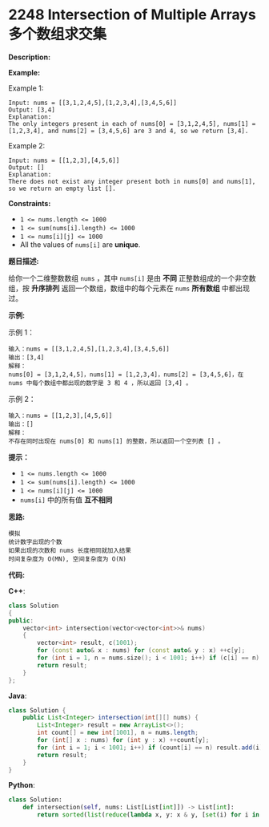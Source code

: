 # 2248 Intersection of Multiple Arrays 多个数组求交集

__Description:__

__Example:__

Example 1:

```text
Input: nums = [[3,1,2,4,5],[1,2,3,4],[3,4,5,6]]
Output: [3,4]
Explanation: 
The only integers present in each of nums[0] = [3,1,2,4,5], nums[1] = [1,2,3,4], and nums[2] = [3,4,5,6] are 3 and 4, so we return [3,4].
```

Example 2:

```text
Input: nums = [[1,2,3],[4,5,6]]
Output: []
Explanation: 
There does not exist any integer present both in nums[0] and nums[1], so we return an empty list [].
```

__Constraints:__

- `1 <= nums.length <= 1000`
- `1 <= sum(nums[i].length) <= 1000`
- `1 <= nums[i][j] <= 1000`
- All the values of `nums[i]` are __unique__.

__题目描述:__

给你一个二维整数数组 `nums` ，其中 `nums[i]` 是由 __不同__ 正整数组成的一个非空数组，按 __升序排列__ 返回一个数组，数组中的每个元素在 `nums` __所有数组__ 中都出现过。

__示例:__

示例 1：

```text
输入：nums = [[3,1,2,4,5],[1,2,3,4],[3,4,5,6]]
输出：[3,4]
解释：
nums[0] = [3,1,2,4,5]，nums[1] = [1,2,3,4]，nums[2] = [3,4,5,6]，在 nums 中每个数组中都出现的数字是 3 和 4 ，所以返回 [3,4] 。
```

示例 2：

```text
输入：nums = [[1,2,3],[4,5,6]]
输出：[]
解释：
不存在同时出现在 nums[0] 和 nums[1] 的整数，所以返回一个空列表 [] 。
```

__提示：__

- `1 <= nums.length <= 1000`
- `1 <= sum(nums[i].length) <= 1000`
- `1 <= nums[i][j] <= 1000`
- `nums[i]` 中的所有值 __互不相同__

__思路:__

```text
模拟
统计数字出现的个数
如果出现的次数和 nums 长度相同就加入结果
时间复杂度为 O(MN), 空间复杂度为 O(N)
```

__代码:__

__C++__:

```C++
class Solution 
{
public:
    vector<int> intersection(vector<vector<int>>& nums) 
    {
        vector<int> result, c(1001);
        for (const auto& x : nums) for (const auto& y : x) ++c[y];
        for (int i = 1, n = nums.size(); i < 1001; i++) if (c[i] == n) result.emplace_back(i);
        return result;
    }
};
```

__Java__:

```Java
class Solution {
    public List<Integer> intersection(int[][] nums) {
        List<Integer> result = new ArrayList<>();
        int count[] = new int[1001], n = nums.length;
        for (int[] x : nums) for (int y : x) ++count[y];
        for (int i = 1; i < 1001; i++) if (count[i] == n) result.add(i);
        return result;
    }
}
```

__Python__:

```Python
class Solution:
    def intersection(self, nums: List[List[int]]) -> List[int]:
        return sorted(list(reduce(lambda x, y: x & y, [set(i) for i in nums])))
```
